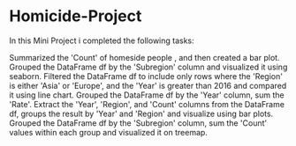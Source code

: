 # Homicide-Project

In this Mini Project i completed the following tasks: 

Summarized the 'Count' of homeside people , and then created a bar plot.
Grouped the DataFrame df by the 'Subregion' column and visualized it using seaborn.
Filtered the DataFrame df to include only rows where the 'Region' is either 'Asia' or 'Europe', and the 'Year' is greater than 2016 and compared it using line chart. 
Grouped the DataFrame df by the 'Year' column, sum the 'Rate'.
Extract  the 'Year', 'Region', and 'Count' columns from the DataFrame df, groups the result by 'Year' and 'Region' and visualize using bar plots.
Grouped the DataFrame df by the 'Subregion' column, sum the 'Count' values within each group and visualized it on treemap.

